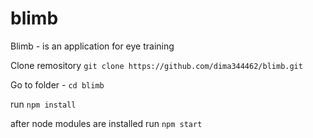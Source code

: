 # blimb
Blimb - is an application for eye training

Clone remository `git clone https://github.com/dima344462/blimb.git`

Go to folder - `cd blimb`

run `npm install`

after node modules are installed run `npm start`

